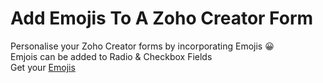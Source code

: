 <h1> Add Emojis To A Zoho Creator Form </h1>
Personalise your Zoho Creator forms by incorporating Emojis 😀 
<br>Emjois can be added to Radio & Checkbox Fields
<br>Get your <a href = https://emojipedia.org/emojis>Emojis</a>
